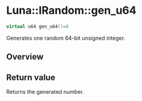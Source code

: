 # Luna::IRandom::gen_u64

```c++
virtual u64 gen_u64()=0
```

Generates one random 64-bit unsigned integer. 

## Overview


## Return value
Returns the generated number. 

